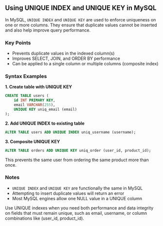 ## Using UNIQUE INDEX and UNIQUE KEY in MySQL

In MySQL, `UNIQUE INDEX` and `UNIQUE KEY` are used to enforce uniqueness on one or more columns. They ensure that duplicate values cannot be inserted and also help improve query performance.

### Key Points

- Prevents duplicate values in the indexed column(s)
- Improves SELECT, JOIN, and ORDER BY performance
- Can be applied to a single column or multiple columns (composite index)

### Syntax Examples

**1. Create table with UNIQUE KEY**
```sql
CREATE TABLE users (
    id INT PRIMARY KEY,
    email VARCHAR(255),
    UNIQUE KEY uniq_email (email)
);
````

**2. Add UNIQUE INDEX to existing table**

```sql
ALTER TABLE users ADD UNIQUE INDEX uniq_username (username);
```

**3. Composite UNIQUE KEY**

```sql
ALTER TABLE orders ADD UNIQUE KEY uniq_order (user_id, product_id);
```

This prevents the same user from ordering the same product more than once.

### Notes

* `UNIQUE INDEX` and `UNIQUE KEY` are functionally the same in MySQL
* Attempting to insert duplicate values will return an error
* Most MySQL engines allow one NULL value in a UNIQUE column

Use UNIQUE indexes when you need both performance and data integrity on fields that must remain unique, such as email, username, or column combinations like (user\_id, product\_id).
